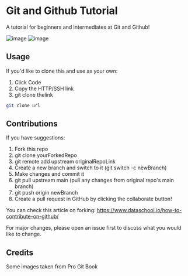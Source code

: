 # Git and Github Tutorial

A tutorial for beginners and intermediates at Git and Github!

![image](https://user-images.githubusercontent.com/19585239/128849641-8e60f119-d589-4286-b73d-aa3f32e6997c.png)
![image](https://user-images.githubusercontent.com/19585239/128849782-cc7b9728-5593-41e0-a52d-34e718f07e72.png)

## Usage

If you'd like to clone this and use as your own:
  1. Click Code
  2. Copy the HTTP/SSH link
  3. git clone thelink

```bash
git clone url
```

## Contributions

If you have suggestions:
  1. Fork this repo
  2. git clone yourForkedRepo
  3. git remote add upstream originalRepoLink
  4. Create a new branch and switch to it (git switch -c newBranch)
  5. Make changes and commit it
  6. git pull upstream main (pull any changes from original repo's main branch)
  7. git push origin newBranch
  8. Create a pull request in GitHub by clicking the collaborate button!

You can check this article on forking: https://www.dataschool.io/how-to-contribute-on-github/

For major changes, please open an issue first to discuss what you would like to change.

## Credits
Some images taken from Pro Git Book
